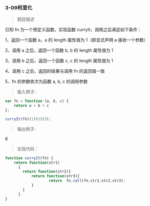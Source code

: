 ### 3-09柯里化

> 题目描述

已知 fn 为一个预定义函数，实现函数 curryIt，调用之后满足如下条件：   

1、返回一个函数 a，a 的 length 属性值为 1（即显式声明 a 接收一个参数）  

2、调用 a 之后，返回一个函数 b, b 的 length 属性值为 1  

3、调用 b 之后，返回一个函数 c, c 的 length 属性值为 1   

4、调用 c 之后，返回的结果与调用 fn 的返回值一致  

5、fn 的参数依次为函数 a, b, c 的调用参数

>输入例子:

``` js
var fn = function (a, b, c) {
    return a + b + c
}; 

curryIt(fn)(1)(2)(3);
```

>输出例子:

6

> 实现代码：

``` js 
function curryIt(fn) {
    return function(str1)
      {
        return function(str2){
			return function(str3){
					return  fn.call(fn,str1,str2,str3);
			}
        }
      }
}
```




